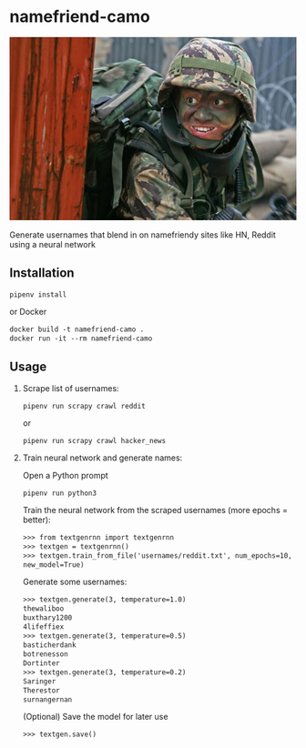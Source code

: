 # namefriend-camo

![Man in camoflauge fatigues and facepaint](./camo.jpg)

Generate usernames that blend in on namefriendy sites like HN, Reddit
using a neural network

## Installation

```
pipenv install
```

or Docker

```
docker build -t namefriend-camo .
docker run -it --rm namefriend-camo
```

## Usage

1. Scrape list of usernames:

    ```
    pipenv run scrapy crawl reddit
    ```

    or

    ```
    pipenv run scrapy crawl hacker_news
    ```

2.  Train neural network and generate names:

    Open a Python prompt

    ```
    pipenv run python3
    ```

    Train the neural network from the scraped usernames (more epochs = better):

    ```
    >>> from textgenrnn import textgenrnn
    >>> textgen = textgenrnn()
    >>> textgen.train_from_file('usernames/reddit.txt', num_epochs=10, new_model=True)
    ```

    Generate some usernames:

    ```
    >>> textgen.generate(3, temperature=1.0)
    thewaliboo
    buxthary1200
    4lifeffiex
    >>> textgen.generate(3, temperature=0.5)
    basticherdank
    botrenesson
    Dortinter
    >>> textgen.generate(3, temperature=0.2)
    Saringer
    Therestor
    surnangernan
    ```

    (Optional) Save the model for later use

    ```
    >>> textgen.save()
    ```
